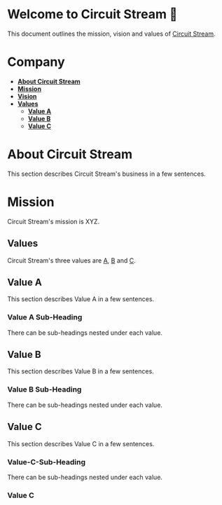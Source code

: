 # Welcome to Circuit Stream :deciduous_tree:	

This document outlines the mission, vision and values of [Circuit Stream](https://circuitstream.com/).

# Company

- [**About Circuit Stream**](url)
- [**Mission**](url)
- [**Vision**](url)
- [**Values**](values)
  - [**Value A**](#value_a)
  - [**Value B**](#value_b)
  - [**Value C**](#value_c)

# About Circuit Stream

This section describes Circuit Stream's business in a few sentences.

# Mission

Circuit Stream's mission is XYZ.

## <a name="values"></a>Values

Circuit Stream's three values are [A](#value_a), [B](#value_b) and [C](#value_c).

## <a name="value_a"></a>Value A

This section describes Value A in a few sentences.

### Value A Sub-Heading

There can be sub-headings nested under each value.

## <a name="value_b"></a>Value B

This section describes Value B in a few sentences.

### Value B Sub-Heading

There can be sub-headings nested under each value.

## <a name="value_c"></a>Value C

This section describes Value C in a few sentences.

### Value-C-Sub-Heading

There can be sub-headings nested under each value.

### <a name="value_c"></a>Value C
